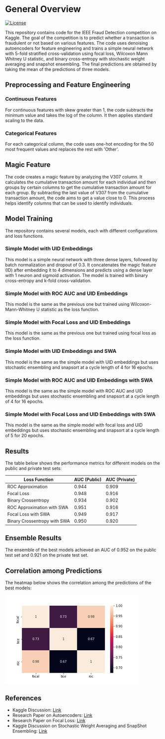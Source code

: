 # General Overview

[![License](https://img.shields.io/badge/license-MIT-blue.svg)](LICENSE)

This repository contains code for the IEEE Fraud Detection competition on Kaggle. The goal of the competition is to predict whether a transaction is fraudulent or not based on various features. The code uses denoising autoencoders for feature engineering and trains a simple neural network with 5-fold stratified cross-validation using focal loss, Wilcoxon Mann Whitney U statistic, and binary cross-entropy with stochastic weight averaging and snapshot ensembling. The final predictions are obtained by taking the mean of the predictions of three models.

## Preprocessing and Feature Engineering

### Continuous Features

For continuous features with skew greater than 1, the code subtracts the minimum value and takes the log of the column. It then applies standard scaling to the data.

### Categorical Features

For each categorical column, the code uses one-hot encoding for the 50 most frequent values and replaces the rest with 'Other'.

## Magic Feature

The code creates a magic feature by analyzing the V307 column. It calculates the cumulative transaction amount for each individual and then groups by certain columns to get the cumulative transaction amount for each group. By subtracting the last value of V307 from the cumulative transaction amount, the code aims to get a value close to 0. This process helps identify columns that can be used to identify individuals.

## Model Training

The repository contains several models, each with different configurations and loss functions.

### Simple Model with UID Embeddings

This model is a simple neural network with three dense layers, followed by batch normalization and dropout of 0.3. It concatenates the magic feature (ID) after embedding it to 4 dimensions and predicts using a dense layer with 1 neuron and sigmoid activation. The model is trained with binary cross-entropy and k-fold cross-validation.

### Simple Model with ROC AUC and UID Embeddings

This model is the same as the previous one but trained using Wilcoxon-Mann-Whitney U statistic as the loss function.

### Simple Model with Focal Loss and UID Embeddings

This model is the same as the previous one but trained using focal loss as the loss function.

### Simple Model with UID Embeddings and SWA

This model is the same as the simple model with UID embeddings but uses stochastic ensembling and snapsort at a cycle length of 4 for 16 epochs.

### Simple Model with ROC AUC and UID Embeddings with SWA

This model is the same as the simple model with ROC AUC and UID embeddings but uses stochastic ensembling and snapsort at a cycle length of 4 for 16 epochs.

### Simple Model with Focal Loss and UID Embeddings with SWA

This model is the same as the simple model with focal loss and UID embeddings but uses stochastic ensembling and snapsort at a cycle length of 5 for 20 epochs.

## Results

The table below shows the performance metrics for different models on the public and private test sets:

| Loss Function                    | AUC (Public) | AUC (Private) |
|----------------------------------|--------------|---------------|
| ROC Approximation                | 0.944        | 0.909         |
| Focal Loss                       | 0.948        | 0.916         |
| Binary Crossentropy              | 0.934        | 0.902         |
| ROC Approximation with SWA       | 0.951        | 0.916         |
| Focal Loss with SWA              | 0.949        | 0.917         |
| Binary Crossentropy with SWA     | 0.950        | 0.920         |

## Ensemble Results

The ensemble of the best models achieved an AUC of 0.952 on the public test set and 0.921 on the private test set.

## Correlation among Predictions

The heatmap below shows the correlation among the predictions of the best models:

![Correlation Heatmap](heatmap.png)

## References

- Kaggle Discussion: [Link](https://www.kaggle.com/c/ieee-fraud-detection/discussion/111476)
- Research Paper on Autoencoders: [Link](https://arxiv.org/abs/1704.00109)
- Research Paper on Focal Loss: [Link](https://arxiv.org/abs/1803.05407)
- Kaggle Discussion on Stochastic Weight Averaging and SnapShot Ensembling: [Link](https://www.kaggle.com/c/data-science-bowl-2019/discussion/127210)
